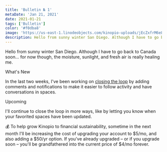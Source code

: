 ```yaml
---
title: 'Bulletin № 1'
metaDate: 'Jan 21, 2021'
date: 2021-01-21
tags: ['Bulletin']
color: '#f0dba8'
image: 'https://us-east-1.linodeobjects.com/kinopio-uploads/jEcZxfrM6eLwb32Wi9Nv3/painting.jpg'
description: Hello from sunny winter San Diego. Although I have to go back to Canada soon... for now though, the moisture, sunlight, and fresh air is really healing me.
---
```


<p>
  <!-- 🛶 intro personal message: song listening to, movies, weather, view from my window, animal sightings -->
  Hello from sunny winter San Diego. Although I have to go back to Canada soon... for now though, the moisture, sunlight, and fresh air is really healing me.
</p>
  <span class="badge info">What's New</span>
</p>
<p>
  <!-- 🛶 -->
  In the last two weeks, I've been working on <a href="https://club.kinopio.club/t/strategy-letter-closing-the-loop/174/14">closing the loop</a> by adding comments and notifications to make it easier to follow activity and have conversations in spaces.
</p>
<p>
  <span class="badge info">Upcoming</span>
</p>
  <!-- 🛶 -->
<p>
  I'll continue to close the loop in more ways, like by letting you know when your favorited spaces have been updated.
</p>
<p>
  💰 To help grow Kinopio to financial sustainability, sometime in the next month I'll be increasing the cost of upgrading your account to $5/mo, and also adding a $50/yr option. If you've already upgraded – or if you upgrade soon – you'll be grandfathered into the current price of $4/mo forever.
</p>
